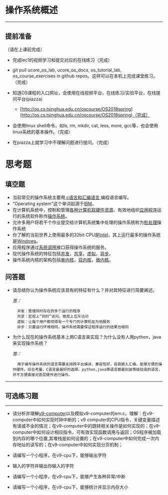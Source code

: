 # 操作系统概述

---

## **提前准备**

（请在上课前完成）

* 完成lec1的视频学习和提交对应的在线练习（完成）
* git pull ucore\_os\_lab, ucore\_os\_docs, os\_tutorial\_lab, os\_course\_exercises in github repos。这样可以在本机上完成课堂练习。（完成）
* 知道OS课程的入口网址，会使用在线视频平台，在线练习/实验平台，在线提问平台\(piazza\)
  * [http://os.cs.tsinghua.edu.cn/oscourse/OS2018spring](http://os.cs.tsinghua.edu.cn/oscourse/OS2018spring)（完成）


* 会使用linux shell命令，如ls, rm, mkdir, cat, less, more, gcc等，也会使用linux系统的基本操作。（完成）
* 在piazza上就学习中不理解问题进行提问。（完成）



# 思考题

## 填空题

* 当前常见的操作系统主要用<u> c语言和汇编语言 </u>编程语言编写。
* "Operating system"这个单词起源于<u>IBM</u>。
* 在计算机系统中，控制和管理<u>各种计算机软硬件资源</u>、有效地组织<u>应用程序</u>运行的系统软件称作<u>操作系统</u>。
* 允许多用户将若干个作业提交给计算机系统集中处理的操作系统称为<u>批处理</u>操作系统
* 你了解的当前世界上使用最多的32bit CPU是<u>Intel</u>，其上运行最多的操作系统是<u>Windows</u>。
* 应用程序通过<u>系统调用</u>接口获得操作系统的服务。
* 现代操作系统的特征包括<u>并发</u>，<u>共享</u>，<u>虚拟</u>，<u>异步</u>。
* 操作系统内核的架构包括<u>单内核</u>，<u>双内核</u>，<u>微内核</u>。


## 问答题

- 请总结你认为操作系统应该具有的特征有什么？并对其特征进行简要阐述。

	*答：*
	
		并发：管理同时存在的多个运行的程序
		共享：宏观上“同时”访问，微观上互斥访问
		虚拟：让每个用户都觉得有一个专门的计算机在为他服务
		异步：只要运行环境相同，操作系统需要保证程序运行的结果也相同


- 为什么现在的操作系统基本上用C语言来实现？为什么没有人用python，java来实现操作系统？

	*答：*
	
		用于编写操作系统的语言需要支持跨平台编译，兼容性好，容易嵌入汇编，能够方便的操作硬件。综合考量，C语言是最好的选择。python,java等语言都是封装等级较高的语言，并不方便直接对底层硬件进行操作。



---

## 可选练习题

---

- 请分析并理解[v9\-computer](https://github.com/chyyuu/os_tutorial_lab/blob/master/v9_computer/docs/v9_computer.md)以及模拟v9\-computer的em.c。理解：在v9\-computer中如何实现时钟中断的；v9 computer的CPU指令，关键变量描述有误或不全的情况；在v9\-computer中的跳转相关操作是如何实现的；在v9\-computer中如何设计相应指令，可有效实现函数调用与返回；OS程序被加载到内存的哪个位置,其堆栈是如何设置的；在v9\-computer中如何完成一次内存地址的读写的；在v9\-computer中如何实现分页机制；


- 请编写一个小程序，在v9-cpu下，能够输出字符


- 输入的字符并输出你输入的字符


- 请编写一个小程序，在v9-cpu下，能够产生各种异常/中断


- 请编写一个小程序，在v9-cpu下，能够统计并显示内存大小

